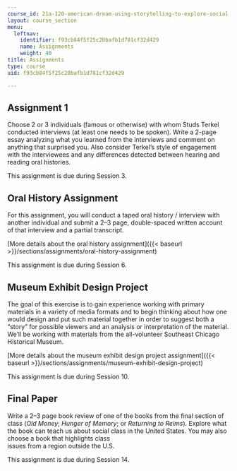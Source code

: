 ```yaml
---
course_id: 21a-120-american-dream-using-storytelling-to-explore-social-class-in-the-united-states-spring-2018
layout: course_section
menu:
  leftnav:
    identifier: f93cb84f5f25c20bafb1d781cf32d429
    name: Assignments
    weight: 40
title: Assignments
type: course
uid: f93cb84f5f25c20bafb1d781cf32d429

---
```


Assignment 1 
-------------

Choose 2 or 3 individuals (famous or otherwise) with whom Studs Terkel conducted interviews (at least one needs to be spoken). Write a 2-page essay analyzing what you learned from the interviews and comment on anything that surprised you. Also consider Terkel’s style of engagement with the interviewees and any differences detected between hearing and reading oral histories.

This assignment is due during Session 3.

Oral History Assignment 
------------------------

For this assignment, you will conduct a taped oral history / interview with another individual and submit a 2–3 page, double-spaced written account of that interview and a partial transcript.

[More details about the oral history assignment]({{< baseurl >}}/sections/assignments/oral-history-assignment)

This assignment is due during Session 6.

Museum Exhibit Design Project 
------------------------------

The goal of this exercise is to gain experience working with primary materials in a variety of media formats and to begin thinking about how one would design and put such material together in order to suggest both a “story” for possible viewers and an analysis or interpretation of the material. We’ll be working with materials from the all-volunteer Southeast Chicago Historical Museum.

[More details about the museum exhibit design project assignment]({{< baseurl >}}/sections/assignments/museum-exhibit-design-project)

This assignment is due during Session 10.

Final Paper
-----------

Write a 2–3 page book review of one of the books from the final section of class (_Old Money_; _Hunger of Memory_; or _Returning to Reims_). Explore what the book can teach us about social class in the United States. You may also choose a book that highlights class  
issues from a region outside the U.S.

This assignment is due during Session 14.